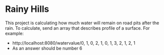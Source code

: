 # Rainy Hills
This project is calculating how much water will remain on road pits after the rain.
To calculate, send an array that describes profile of a surface.
For example:
- http://localhost:8080/watervalue/0, 1, 0, 2, 1, 0, 1, 3, 2, 1, 2, 1
- As an answer should be number 6
